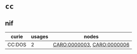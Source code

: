 # `cc`

## nif

| curie   |   usages | nodes                                                                                                                    |
|---------|----------|--------------------------------------------------------------------------------------------------------------------------|
| CC:DOS  |        2 | [CARO:0000003](http://purl.obolibrary.org/obo/CARO_0000003), [CARO:0000006](http://purl.obolibrary.org/obo/CARO_0000006) |

